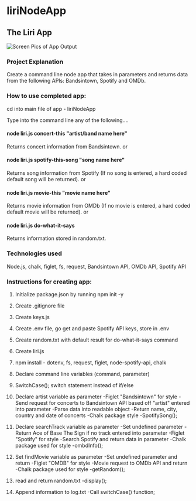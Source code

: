 # liriNodeApp
## The Liri App



<!-- Images showing CLI works! -->
![Screen Pics of App Output](./)


### Project Explanation
Create a command line node app that takes in parameters and returns data from the following APIs: 
Bandsintown, Spotify and OMDb.

### How to use completed app:
cd into main file of app - liriNodeApp

Type into the command line any of the following....

#### node liri.js concert-this "artist/band name here"
Returns concert information from Bandsintown.
or
#### node liri.js spotify-this-song "song name here"
Returns song information from Spotify (If no song is entered, a hard coded default song will be returned).
or
#### node liri.js movie-this "movie name here"
Returns movie information from OMDb (If no movie is entered, a hard coded default movie will be returned).
or
#### node liri.js do-what-it-says
Returns information stored in random.txt.

### Technologies used
Node.js, chalk, figlet, fs, request, Bandsintown API, OMDb API, Spotify API

### Instructions for creating app:

1. Initialize package.json by running npm init -y

2. Create .gitignore file

3. Create keys.js

4. Create .env file, go get and paste Spotify API keys, store in .env

5. Create random.txt with default result for do-what-it-says command

5. Create liri.js

6. npm install - dotenv, fs, request, figlet, node-spotify-api, chalk

7. Declare command line variables (command, parameter)

8. SwitchCase(); switch statement instead of if/else

9. Declare artist variable as parameter
  -Figlet "Bandsintown" for style
  -Send request for concerts to Bandsintown API based off "artist" entered into parameter
  -Parse data into readable object
  -Return name, city, country and date of concerts
  -Chalk package style
  -SpotifySong();

10. Declare searchTrack variable as parameter
  -Set undefined parameter
  -Return Ace of Base The Sign if no track entered into parameter
  -Figlet "Spotify" for style
  -Search Spotify and return data in parameter
  -Chalk package used for style
  -ombdInfo();

11. Set findMovie variable as parameter
  -Set undefined parameter and return 
  -Figlet "OMDB" for style
  -Movie request to OMDb API and return
  -Chalk package used for style
  -getRandom();

12. read and return random.txt
  -display();

13. Append information to log.txt
  -Call switchCase() function;